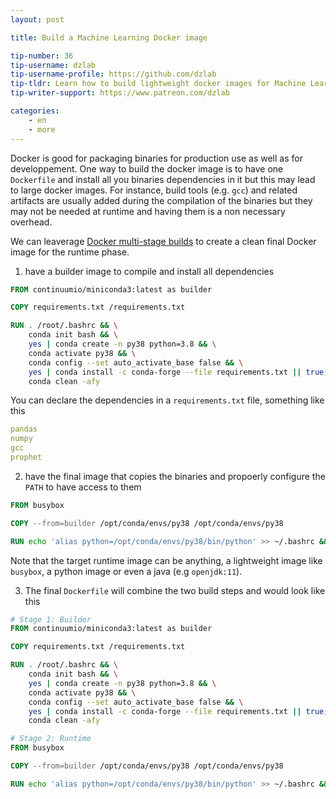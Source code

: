 ```yaml
---
layout: post

title: Build a Machine Learning Docker image

tip-number: 36
tip-username: dzlab
tip-username-profile: https://github.com/dzlab
tip-tldr: Learn how to build lightweight docker images for Machine Learning
tip-writer-support: https://www.patreon.com/dzlab

categories:
    - en
    - more
---
```


Docker is good for packaging binaries for production use as well as for developpement. One way to build the docker image is to have one `Dockerfile` and install all you binaries dependencies in it but this may lead to large docker images. For instance, build tools (e.g. `gcc`) and related artifacts are usually added during the compilation of the binaries but they may not be needed at runtime and having them is a non necessary overhead.

We can leaverage [Docker multi-stage builds](https://docs.docker.com/develop/develop-images/multistage-build/) to create a clean final Docker image for the runtime phase.

1. have a builder image to compile and install all dependencies
```Dockerfile
FROM continuumio/miniconda3:latest as builder

COPY requirements.txt /requirements.txt

RUN . /root/.bashrc && \
    conda init bash && \
    yes | conda create -n py38 python=3.8 && \
    conda activate py38 && \
    conda config --set auto_activate_base false && \
    yes | conda install -c conda-forge --file requirements.txt || true; \
    conda clean -afy
```

You can declare the dependencies in a `requirements.txt` file, something like this
```yaml
pandas
numpy
gcc
prophet
```

2. have the final image that copies the binaries and propoerly configure the `PATH` to have access to them
```Dockerfile
FROM busybox

COPY --from=builder /opt/conda/envs/py38 /opt/conda/envs/py38

RUN echo 'alias python=/opt/conda/envs/py38/bin/python' >> ~/.bashrc && . /root/.bashrc
```

Note that the target runtime image can be anything, a lightweight image like `busybox`, a python image or even a java (e.g `openjdk:11`).

3. The final `Dockerfile` will combine the two build steps and would look like this
```Dockerfile
# Stage 1: Builder
FROM continuumio/miniconda3:latest as builder

COPY requirements.txt /requirements.txt

RUN . /root/.bashrc && \
    conda init bash && \
    yes | conda create -n py38 python=3.8 && \
    conda activate py38 && \
    conda config --set auto_activate_base false && \
    yes | conda install -c conda-forge --file requirements.txt || true; \
    conda clean -afy

# Stage 2: Runtime
FROM busybox

COPY --from=builder /opt/conda/envs/py38 /opt/conda/envs/py38

RUN echo 'alias python=/opt/conda/envs/py38/bin/python' >> ~/.bashrc && . /root/.bashrc
```

